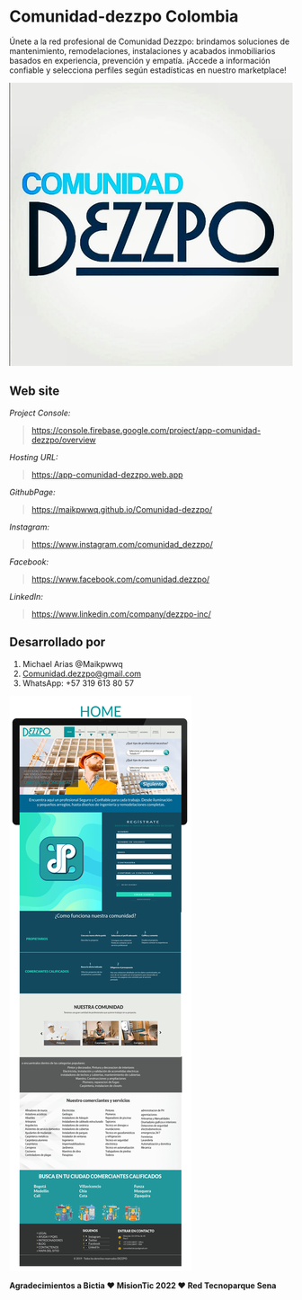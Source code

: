 # Comunidad-dezzpo Colombia

Únete a la red profesional de Comunidad Dezzpo: brindamos soluciones de mantenimiento, remodelaciones, instalaciones y acabados inmobiliarios basados en experiencia, prevención y empatía. ¡Accede a información confiable y selecciona perfiles según estadísticas en nuestro marketplace!

![Comunidad Dezzpo](/public/assets/img/Comunidad-Dezzpo.jpg)

## Web site

_Project Console:_ 
> https://console.firebase.google.com/project/app-comunidad-dezzpo/overview

_Hosting URL:_ 
>https://app-comunidad-dezzpo.web.app

_GithubPage:_ 
> https://maikpwwq.github.io/Comunidad-dezzpo/

_Instagram:_ 
> https://www.instagram.com/comunidad_dezzpo/  

_Facebook:_ 
> https://www.facebook.com/comunidad.dezzpo/

_LinkedIn:_ 
> https://www.linkedin.com/company/dezzpo-inc/

## Desarrollado por

1. Michael Arias @Maikpwwq
2. Comunidad.dezzpo@gmail.com
3. WhatsApp: +57 319 613 80 57

![Mockup site](/public/assets/img/Home-WIREFRAMES.png)

**Agradecimientos a Bictia ❤️ MisionTic 2022 ❤️ Red Tecnoparque Sena**